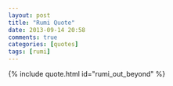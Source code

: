 ```yaml
---
layout: post
title: "Rumi Quote"
date: 2013-09-14 20:58
comments: true
categories: [quotes]
tags: [rumi]
---
```


{% include quote.html id="rumi_out_beyond" %}
